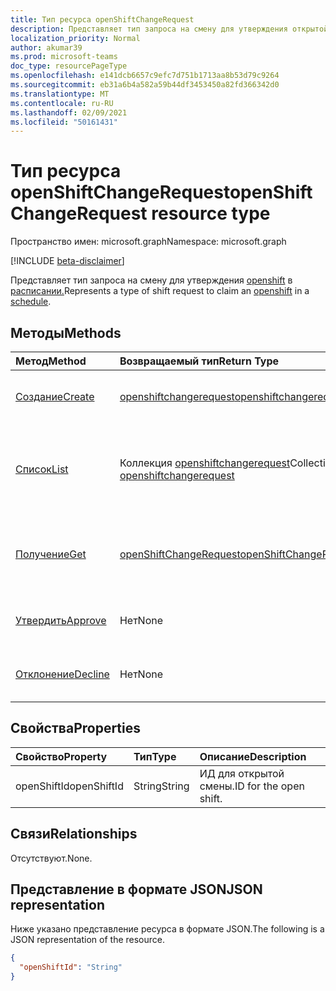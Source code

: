 ```yaml
---
title: Тип ресурса openShiftChangeRequest
description: Представляет тип запроса на смену для утверждения открытой смены в расписании.
localization_priority: Normal
author: akumar39
ms.prod: microsoft-teams
doc_type: resourcePageType
ms.openlocfilehash: e141dcb6657c9efc7d751b1713aa8b53d79c9264
ms.sourcegitcommit: eb31a6b4a582a59b44df3453450a82fd366342d0
ms.translationtype: MT
ms.contentlocale: ru-RU
ms.lasthandoff: 02/09/2021
ms.locfileid: "50161431"
---
```

# <a name="openshiftchangerequest-resource-type"></a><span data-ttu-id="d28df-103">Тип ресурса openShiftChangeRequest</span><span class="sxs-lookup"><span data-stu-id="d28df-103">openShiftChangeRequest resource type</span></span>

<span data-ttu-id="d28df-104">Пространство имен: microsoft.graph</span><span class="sxs-lookup"><span data-stu-id="d28df-104">Namespace: microsoft.graph</span></span>

[!INCLUDE [beta-disclaimer](../../includes/beta-disclaimer.md)]

<span data-ttu-id="d28df-105">Представляет тип запроса на смену для утверждения [openshift](../resources/openshift.md) в [расписании.](../resources/schedule.md)</span><span class="sxs-lookup"><span data-stu-id="d28df-105">Represents a type of shift request to claim an [openshift](../resources/openshift.md) in a [schedule](../resources/schedule.md).</span></span>

## <a name="methods"></a><span data-ttu-id="d28df-106">Методы</span><span class="sxs-lookup"><span data-stu-id="d28df-106">Methods</span></span>

| <span data-ttu-id="d28df-107">Метод</span><span class="sxs-lookup"><span data-stu-id="d28df-107">Method</span></span>       | <span data-ttu-id="d28df-108">Возвращаемый тип</span><span class="sxs-lookup"><span data-stu-id="d28df-108">Return Type</span></span> | <span data-ttu-id="d28df-109">Описание</span><span class="sxs-lookup"><span data-stu-id="d28df-109">Description</span></span> |
|:-------------|:------------|:------------|
| [<span data-ttu-id="d28df-110">Создание</span><span class="sxs-lookup"><span data-stu-id="d28df-110">Create</span></span>](../api/openshiftchangerequest-post.md) | [<span data-ttu-id="d28df-111">openshiftchangerequest</span><span class="sxs-lookup"><span data-stu-id="d28df-111">openshiftchangerequest</span></span>](openshiftchangerequest.md) | <span data-ttu-id="d28df-112">Создание экземпляра объекта openshiftchangerequest.</span><span class="sxs-lookup"><span data-stu-id="d28df-112">Create an instance of an openshiftchangerequest object.</span></span> |
| [<span data-ttu-id="d28df-113">Список</span><span class="sxs-lookup"><span data-stu-id="d28df-113">List</span></span>](../api/openshiftchangerequest-list.md) | <span data-ttu-id="d28df-114">Коллекция [openshiftchangerequest](openshiftchangerequest.md)</span><span class="sxs-lookup"><span data-stu-id="d28df-114">Collection of [openshiftchangerequest](openshiftchangerequest.md)</span></span> | <span data-ttu-id="d28df-115">Список свойств и связей объектов **openShiftChangeRequest** в команде.</span><span class="sxs-lookup"><span data-stu-id="d28df-115">List the properties and relationships of **openShiftChangeRequest** objects in a team.</span></span> |
| [<span data-ttu-id="d28df-116">Получение</span><span class="sxs-lookup"><span data-stu-id="d28df-116">Get</span></span>](../api/openshiftchangerequest-get.md) | [<span data-ttu-id="d28df-117">openShiftChangeRequest</span><span class="sxs-lookup"><span data-stu-id="d28df-117">openShiftChangeRequest</span></span>](openshiftchangerequest.md) | <span data-ttu-id="d28df-118">Чтение свойств и связей объекта **openShiftChangeRequest.**</span><span class="sxs-lookup"><span data-stu-id="d28df-118">Read the properties and relationships of an **openShiftChangeRequest** object.</span></span> |
|[<span data-ttu-id="d28df-119">Утвердить</span><span class="sxs-lookup"><span data-stu-id="d28df-119">Approve</span></span>](../api/openshiftchangerequest-approve.md)|<span data-ttu-id="d28df-120">Нет</span><span class="sxs-lookup"><span data-stu-id="d28df-120">None</span></span>|<span data-ttu-id="d28df-121">Утверждение запроса на изменение открытой смены.</span><span class="sxs-lookup"><span data-stu-id="d28df-121">Approve an open shift change request.</span></span>|
|[<span data-ttu-id="d28df-122">Отклонение</span><span class="sxs-lookup"><span data-stu-id="d28df-122">Decline</span></span>](../api/openshiftchangerequest-decline.md)|<span data-ttu-id="d28df-123">Нет</span><span class="sxs-lookup"><span data-stu-id="d28df-123">None</span></span>| <span data-ttu-id="d28df-124">Отклонение запроса на изменение открытой смены.</span><span class="sxs-lookup"><span data-stu-id="d28df-124">Decline an open shift change request.</span></span>|

## <a name="properties"></a><span data-ttu-id="d28df-125">Свойства</span><span class="sxs-lookup"><span data-stu-id="d28df-125">Properties</span></span>

| <span data-ttu-id="d28df-126">Свойство</span><span class="sxs-lookup"><span data-stu-id="d28df-126">Property</span></span>     | <span data-ttu-id="d28df-127">Тип</span><span class="sxs-lookup"><span data-stu-id="d28df-127">Type</span></span>        | <span data-ttu-id="d28df-128">Описание</span><span class="sxs-lookup"><span data-stu-id="d28df-128">Description</span></span> |
|:-------------|:------------|:------------|
|<span data-ttu-id="d28df-129">openShiftId</span><span class="sxs-lookup"><span data-stu-id="d28df-129">openShiftId</span></span>|<span data-ttu-id="d28df-130">String</span><span class="sxs-lookup"><span data-stu-id="d28df-130">String</span></span>| <span data-ttu-id="d28df-131">ИД для открытой смены.</span><span class="sxs-lookup"><span data-stu-id="d28df-131">ID for the open shift.</span></span>|

## <a name="relationships"></a><span data-ttu-id="d28df-132">Связи</span><span class="sxs-lookup"><span data-stu-id="d28df-132">Relationships</span></span>

<span data-ttu-id="d28df-133">Отсутствуют.</span><span class="sxs-lookup"><span data-stu-id="d28df-133">None.</span></span>

## <a name="json-representation"></a><span data-ttu-id="d28df-134">Представление в формате JSON</span><span class="sxs-lookup"><span data-stu-id="d28df-134">JSON representation</span></span>

<span data-ttu-id="d28df-135">Ниже указано представление ресурса в формате JSON.</span><span class="sxs-lookup"><span data-stu-id="d28df-135">The following is a JSON representation of the resource.</span></span>

<!-- {
  "blockType": "resource",
  "optionalProperties": [

  ],
  "@odata.type": "microsoft.graph.openShiftChangeRequest"
}-->

```json
{
  "openShiftId": "String"
}
```

<!-- uuid: 16cd6b66-4b1a-43a1-adaf-3a886856ed98
2019-02-04 14:57:30 UTC -->
<!-- {
  "type": "#page.annotation",
  "description": "openShiftChangeRequest resource",
  "keywords": "",
  "section": "documentation",
  "tocPath": ""
}-->


